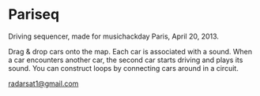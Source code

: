 
Pariseq
=======

Driving sequencer, made for musichackday Paris, April 20, 2013.

Drag & drop cars onto the map.  Each car is associated with a sound.  When
a car encounters another car, the second car starts driving and plays
its sound.  You can construct loops by connecting cars around in a
circuit.

radarsat1@gmail.com

